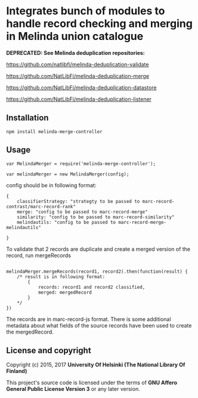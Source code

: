 # Integrates bunch of modules to handle record checking and merging in Melinda union catalogue

**DEPRECATED: See Melinda deduplication repositories:**

https://github.com/natlibfi/melinda-deduplication-validate

https://github.com/NatLibFi/melinda-deduplication-merge

https://github.com/NatLibFi/melinda-deduplication-datastore

https://github.com/NatLibFi/melinda-deduplication-listener

## Installation

```
npm install melinda-merge-controller
```

## Usage


```
var MelindaMerger = require('melinda-merge-controller');

var melindaMerger = new MelindaMerger(config);

```

config should be in following format:
```
{
	classifierStrategy: "strategty to be passed to marc-record-contrast/marc-record-rank"
	merge: "config to be passed to marc-record-merge"
	similarity: "config to be passed to marc-record-similarity"
	melindautils: "config to be passed to marc-record-merge-melindautils"
	
}
```

To validate that 2 records are duplicate and create a merged version of the record, run mergeRecords
```

melindaMerger.mergeRecords(record1, record2).then(function(result) {
	/* result is in following format:
		{
			records: record1 and record2 classified,
			merged: mergedRecord
		}
	*/
})
```

The records are in marc-record-js format. There is some additional metadata about what fields of the source records have been used to create the mergedRecord.

## License and copyright

Copyright (c) 2015, 2017 **University Of Helsinki (The National Library Of Finland)**

This project's source code is licensed under the terms of **GNU Affero General Public License Version 3** or any later version.

